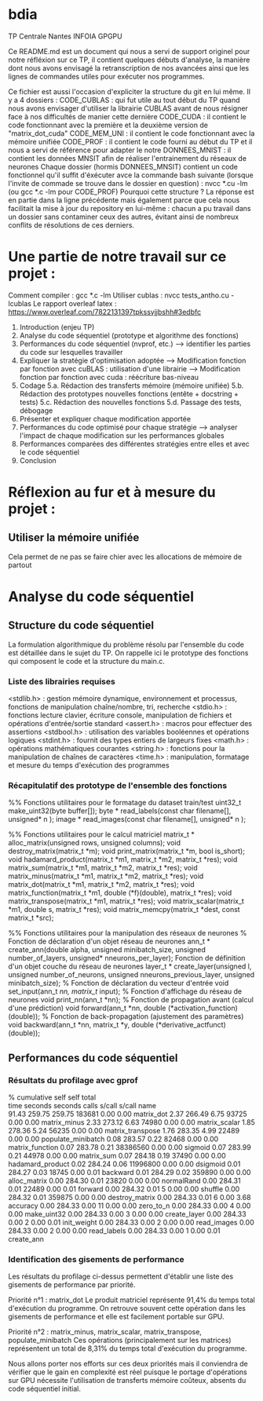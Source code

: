 # bdia
TP Centrale Nantes INFOIA GPGPU

Ce README.md est un document qui nous a servi de support originel pour notre réfléxion sur ce TP, il contient quelques débuts d'analyse, la manière dont nous avons envisagé la retranscription de nos avancées ainsi que les lignes de commandes utiles pour exécuter nos programmes.

Ce fichier est aussi l'occasion d'expliciter la structure du git en lui même.
Il y a 4 dossiers :
CODE_CUBLAS : qui fut utile au tout début du TP quand nous avons envisager d'utiliser la librairie CUBLAS avant de nous résigner face à nos difficultés de manier cette dernière
CODE_CUDA : il contient le code fonctionnant avec la première et la deuxième version de "matrix_dot_cuda"
CODE_MEM_UNI : il contient le code fonctionnant avec la mémoire unifiée
CODE_PROF : il contient le code fourni au début du TP et il nous a servi de référence pour adapter le notre
DONNEES_MNIST : il contient les données MNSIT afin de réaliser l'entrainement du réseaux de neurones
Chaque dossier (hormis DONNEES_MNSIT) contient un code fonctionnel qu'il suffit d'éxécuter avce la commande bash suivante (lorsque l'invite de commade se trouve dans le dossier en question) : nvcc *.cu -lm (ou gcc *.c -lm pour CODE_PROF)
Pourquoi cette structure ? La réponse est en partie dans la ligne précédente mais également parce que cela nous facilitait la mise à jour du repository en lui-même : chacun a pu travail dans un dossier sans contaminer ceux des autres, évitant ainsi de nombreux conflits de résolutions de ces derniers.

# Une partie de notre travail sur ce projet :

Comment compiler : gcc *.c -lm
Utiliser cublas : nvcc tests_antho.cu -lcublas
Le rapport overleaf latex : https://www.overleaf.com/7822131397tpkssvjjbshh#3edbfc

1. Introduction (enjeu TP)
2. Analyse du code séquentiel (prototype et algorithme des fonctions)
3. Performances du code séquentiel (nvprof, etc.)
    --> identifier les parties du code sur lesquelles travailler
4. Expliquer la stratégie d'optimisation adoptée
    --> Modification fonction par fonction avec cuBLAS : utilisation d'une librairie
    --> Modification fonction par fonction avec cuda : réécriture bas-niveau
5. Codage
    5.a. Rédaction des transferts mémoire (mémoire unifiée)
    5.b. Rédaction des prototypes nouvelles fonctions (entête + docstring + tests)
    5.c. Rédaction des nouvelles fonctions
    5.d. Passage des tests, débogage
6. Présenter et expliquer chaque modification apportée
7. Performances du code optimisé pour chaque stratégie
    --> analyser l'impact de chaque modification sur les performances globales
8. Performances comparées des différentes stratégies entre elles et avec le code séquentiel
9. Conclusion

# Réflexion au fur et à mesure du projet :

## Utiliser la mémoire unifiée
Cela permet de ne pas se faire chier avec les allocations de mémoire de partout

# Analyse du code séquentiel

## Structure du code séquentiel

La formulation algorithmique du problème résolu par l'ensemble du code est détaillée dans le sujet du TP.
On rappelle ici le prototype des fonctions qui composent le code et la structure du main.c.

### Liste des librairies requises

<stdlib.h>  : gestion mémoire dynamique, environnement et processus, fonctions de manipulation chaîne/nombre, tri, recherche
<stdio.h>   : fonctions lecture clavier, écriture console, manipulation de fichiers et opérations d'entrée/sortie standard
<assert.h>  : macros pour effectuer des assertions
<stdbool.h> : utilisation des variables booléennes et opérations logiques
<stdint.h>  : fournit des types entiers de largeurs fixes
<math.h>    : opérations mathématiques courantes
<string.h>  : fonctions pour la manipulation de chaînes de caractères
<time.h>    : manipulation, formatage et mesure du temps d'exécution des programmes

### Récapitulatif des prototype de l'ensemble des fonctions

%% Fonctions utilitaires pour le formatage du dataset train/test
uint32_t    make_uint32(byte buffer[]);
byte *      read_labels(const char filename[], unsigned* n );
image *     read_images(const char filename[], unsigned* n );

%% Fonctions utilitaires pour le calcul matriciel
matrix_t *  alloc_matrix(unsigned rows, unsigned columns);
void        destroy_matrix(matrix_t *m);
void        print_matrix(matrix_t *m, bool is_short);
void        hadamard_product(matrix_t *m1, matrix_t *m2, matrix_t *res);
void        matrix_sum(matrix_t *m1, matrix_t *m2, matrix_t *res);
void        matrix_minus(matrix_t *m1, matrix_t *m2, matrix_t *res);
void        matrix_dot(matrix_t *m1, matrix_t *m2, matrix_t *res);
void        matrix_function(matrix_t *m1, double (*f)(double), matrix_t *res);
void        matrix_transpose(matrix_t *m1, matrix_t *res);
void        matrix_scalar(matrix_t *m1, double s, matrix_t *res);
void        matrix_memcpy(matrix_t *dest, const matrix_t *src);

%% Fonctions utilitaires pour la manipulation des réseaux de neurones
% Fonction de déclaration d'un objet réseau de neurones
ann_t *     create_ann(double alpha, unsigned minibatch_size, unsigned number_of_layers, unsigned* nneurons_per_layer);
Fonction de définition d'un objet couche du réseau de neurones
layer_t *   create_layer(unsigned l, unsigned number_of_neurons, unsigned nneurons_previous_layer, unsigned minibatch_size);
% Fonction de déclaration du vecteur d'entrée
void        set_input(ann_t *nn, matrix_t* input);
% Fonction d'affichage du réseau de neurones
void        print_nn(ann_t *nn);
% Fonction de propagation avant (calcul d'une prédiction)
void        forward(ann_t *nn, double (*activation_function)(double));
% Fonction de back-propagation (ajustement des paramètres)
void        backward(ann_t *nn, matrix_t *y, double (*derivative_actfunct)(double));

## Performances du code séquentiel

### Résultats du profilage avec gprof

  %   cumulative   self              self     total           
 time   seconds   seconds    calls   s/call   s/call  name    
 91.43    259.75   259.75   183681     0.00     0.00  matrix_dot
  2.37    266.49     6.75    93725     0.00     0.00  matrix_minus
  2.33    273.12     6.63    74980     0.00     0.00  matrix_scalar
  1.85    278.36     5.24    56235     0.00     0.00  matrix_transpose
  1.76    283.35     4.99    22489     0.00     0.00  populate_minibatch
  0.08    283.57     0.22    82468     0.00     0.00  matrix_function
  0.07    283.78     0.21 38386560     0.00     0.00  sigmoid
  0.07    283.99     0.21    44978     0.00     0.00  matrix_sum
  0.07    284.18     0.19    37490     0.00     0.00  hadamard_product
  0.02    284.24     0.06 11996800     0.00     0.00  dsigmoid
  0.01    284.27     0.03    18745     0.00     0.01  backward
  0.01    284.29     0.02   359890     0.00     0.00  alloc_matrix
  0.00    284.30     0.01    23820     0.00     0.00  normalRand
  0.00    284.31     0.01    22489     0.00     0.01  forward
  0.00    284.32     0.01        5     0.00     0.00  shuffle
  0.00    284.32     0.01   359875     0.00     0.00  destroy_matrix
  0.00    284.33     0.01        6     0.00     3.68  accuracy
  0.00    284.33     0.00       11     0.00     0.00  zero_to_n
  0.00    284.33     0.00        4     0.00     0.00  make_uint32
  0.00    284.33     0.00        3     0.00     0.00  create_layer
  0.00    284.33     0.00        2     0.00     0.01  init_weight
  0.00    284.33     0.00        2     0.00     0.00  read_images
  0.00    284.33     0.00        2     0.00     0.00  read_labels
  0.00    284.33     0.00        1     0.00     0.01  create_ann

### Identification des gisements de performance

Les résultats du profilage ci-dessus permettent d'établir une liste des gisements de performance par priorité.

Priorité n°1 : matrix_dot
    Le produit matriciel représente 91,4% du temps total d'exécution du programme. On retrouve souvent cette opération dans les gisements de performance et elle est facilement portable sur GPU.

Priorité n°2 : matrix_minus, matrix_scalar, matrix_transpose, populate_minibatch
    Ces opérations (principalement sur les matrices) représentent un total de 8,31% du temps total d'exécution du programme.

Nous allons porter nos efforts sur ces deux priorités mais il conviendra de vérifier que le gain en complexité est réel puisque le portage d'opérations sur GPU nécessite l'utilisation de transferts mémoire coûteux, absents du code séquentiel initial.
